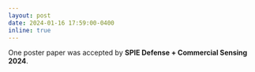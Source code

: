 ```yaml
---
layout: post
date: 2024-01-16 17:59:00-0400
inline: true
---
```


One poster paper was accepted by **SPIE Defense + Commercial Sensing 2024**. 
